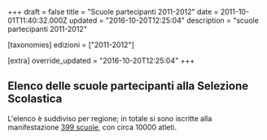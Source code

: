 +++
draft = false
title = "Scuole partecipanti 2011-2012"
date = 2011-10-01T11:40:32.000Z
updated = "2016-10-20T12:25:04"
description = "scuole partecipanti 2011-2012"

[taxonomies]
edizioni = ["2011-2012"]

[extra]
override_updated = "2016-10-20T12:25:04"
+++
## Elenco delle scuole partecipanti alla Selezione Scolastica

L'elenco è suddiviso per regione; in totale si sono iscritte alla manifestazione [399 scuole](/oldsite/127/scuole%20partecipanti_399.xls), con circa 10000 atleti.
